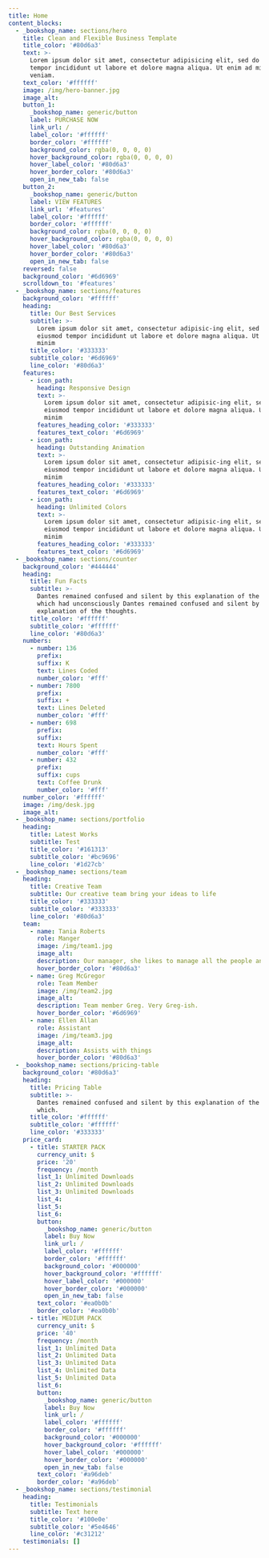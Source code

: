 ```yaml
---
title: Home
content_blocks:
  - _bookshop_name: sections/hero
    title: Clean and Flexible Business Template
    title_color: '#80d6a3'
    text: >-
      Lorem ipsum dolor sit amet, consectetur adipisicing elit, sed do eiusmod
      tempor incididunt ut labore et dolore magna aliqua. Ut enim ad minim
      veniam.
    text_color: '#ffffff'
    image: /img/hero-banner.jpg
    image_alt:
    button_1:
      _bookshop_name: generic/button
      label: PURCHASE NOW
      link_url: /
      label_color: '#ffffff'
      border_color: '#ffffff'
      background_color: rgba(0, 0, 0, 0)
      hover_background_color: rgba(0, 0, 0, 0)
      hover_label_color: '#80d6a3'
      hover_border_color: '#80d6a3'
      open_in_new_tab: false
    button_2:
      _bookshop_name: generic/button
      label: VIEW FEATURES
      link_url: '#features'
      label_color: '#ffffff'
      border_color: '#ffffff'
      background_color: rgba(0, 0, 0, 0)
      hover_background_color: rgba(0, 0, 0, 0)
      hover_label_color: '#80d6a3'
      hover_border_color: '#80d6a3'
      open_in_new_tab: false
    reversed: false
    background_color: '#6d6969'
    scrolldown_to: '#features'
  - _bookshop_name: sections/features
    background_color: '#ffffff'
    heading:
      title: Our Best Services
      subtitle: >-
        Lorem ipsum dolor sit amet, consectetur adipisic-ing elit, sed do
        eiusmod tempor incididunt ut labore et dolore magna aliqua. Ut enim ad
        minim
      title_color: '#333333'
      subtitle_color: '#6d6969'
      line_color: '#80d6a3'
    features:
      - icon_path:
        heading: Responsive Design
        text: >-
          Lorem ipsum dolor sit amet, consectetur adipisic-ing elit, sed do
          eiusmod tempor incididunt ut labore et dolore magna aliqua. Ut enim ad
          minim
        features_heading_color: '#333333'
        features_text_color: '#6d6969'
      - icon_path:
        heading: Outstanding Animation
        text: >-
          Lorem ipsum dolor sit amet, consectetur adipisic-ing elit, sed do
          eiusmod tempor incididunt ut labore et dolore magna aliqua. Ut enim ad
          minim
        features_heading_color: '#333333'
        features_text_color: '#6d6969'
      - icon_path:
        heading: Unlimited Colors
        text: >-
          Lorem ipsum dolor sit amet, consectetur adipisic-ing elit, sed do
          eiusmod tempor incididunt ut labore et dolore magna aliqua. Ut enim ad
          minim
        features_heading_color: '#333333'
        features_text_color: '#6d6969'
  - _bookshop_name: sections/counter
    background_color: '#444444'
    heading:
      title: Fun Facts
      subtitle: >-
        Dantes remained confused and silent by this explanation of the thoughts
        which had unconsciously Dantes remained confused and silent by this
        explanation of the thoughts.
      title_color: '#ffffff'
      subtitle_color: '#ffffff'
      line_color: '#80d6a3'
    numbers:
      - number: 136
        prefix:
        suffix: K
        text: Lines Coded
        number_color: '#fff'
      - number: 7800
        prefix:
        suffix: +
        text: Lines Deleted
        number_color: '#fff'
      - number: 698
        prefix:
        suffix:
        text: Hours Spent
        number_color: '#fff'
      - number: 432
        prefix:
        suffix: cups
        text: Coffee Drunk
        number_color: '#fff'
    number_color: '#ffffff'
    image: /img/desk.jpg
    image_alt:
  - _bookshop_name: sections/portfolio
    heading:
      title: Latest Works
      subtitle: Test
      title_color: '#161313'
      subtitle_color: '#bc9696'
      line_color: '#1d27cb'
  - _bookshop_name: sections/team
    heading:
      title: Creative Team
      subtitle: Our creative team bring your ideas to life
      title_color: '#333333'
      subtitle_color: '#333333'
      line_color: '#80d6a3'
    team:
      - name: Tania Roberts
        role: Manger
        image: /img/team1.jpg
        image_alt:
        description: Our manager, she likes to manage all the people and things.
        hover_border_color: '#80d6a3'
      - name: Greg McGregor
        role: Team Member
        image: /img/team2.jpg
        image_alt:
        description: Team member Greg. Very Greg-ish.
        hover_border_color: '#6d6969'
      - name: Ellen Allan
        role: Assistant
        image: /img/team3.jpg
        image_alt:
        description: Assists with things
        hover_border_color: '#80d6a3'
  - _bookshop_name: sections/pricing-table
    background_color: '#80d6a3'
    heading:
      title: Pricing Table
      subtitle: >-
        Dantes remained confused and silent by this explanation of the thoughts
        which.
      title_color: '#ffffff'
      subtitle_color: '#ffffff'
      line_color: '#333333'
    price_card:
      - title: STARTER PACK
        currency_unit: $
        price: '20'
        frequency: /month
        list_1: Unlimited Downloads
        list_2: Unlimited Downloads
        list_3: Unlimited Downloads
        list_4:
        list_5:
        list_6:
        button:
          _bookshop_name: generic/button
          label: Buy Now
          link_url: /
          label_color: '#ffffff'
          border_color: '#ffffff'
          background_color: '#000000'
          hover_background_color: '#ffffff'
          hover_label_color: '#000000'
          hover_border_color: '#000000'
          open_in_new_tab: false
        text_color: '#ea0b0b'
        border_color: '#ea0b0b'
      - title: MEDIUM PACK
        currency_unit: $
        price: '40'
        frequency: /month
        list_1: Unlimited Data
        list_2: Unlimited Data
        list_3: Unlimited Data
        list_4: Unlimited Data
        list_5: Unlimited Data
        list_6:
        button:
          _bookshop_name: generic/button
          label: Buy Now
          link_url: /
          label_color: '#ffffff'
          border_color: '#ffffff'
          background_color: '#000000'
          hover_background_color: '#ffffff'
          hover_label_color: '#000000'
          hover_border_color: '#000000'
          open_in_new_tab: false
        text_color: '#a96deb'
        border_color: '#a96deb'
  - _bookshop_name: sections/testimonial
    heading:
      title: Testimonials
      subtitle: Text here
      title_color: '#100e0e'
      subtitle_color: '#5e4646'
      line_color: '#c31212'
    testimonials: []
---
```

